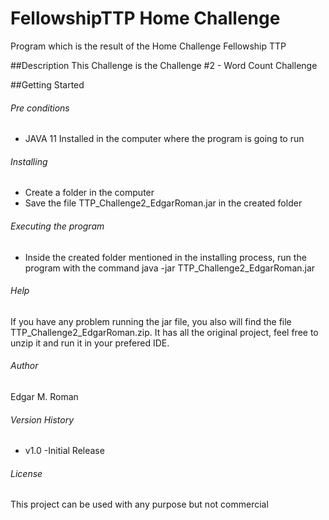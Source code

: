 # FellowshipTTP Home Challenge
Program which is the result of the Home Challenge Fellowship TTP

##Description
This Challenge is the Challenge #2 - Word Count Challenge

##Getting Started

###### Pre conditions
* JAVA 11 Installed in the computer where the program is going to run

###### Installing
* Create a folder in the computer
* Save the file TTP_Challenge2_EdgarRoman.jar in the created folder

###### Executing the program
* Inside the created folder mentioned in the installing process, run the program with the command java -jar TTP_Challenge2_EdgarRoman.jar

###### Help
If you have any problem running the jar file, you also will find the file TTP_Challenge2_EdgarRoman.zip. It has all the original project, feel free to unzip it and run it in your prefered IDE.

###### Author

Edgar M. Roman

###### Version History
* v1.0
	-Initial Release
	
###### License

This project can be used with any purpose but not commercial
